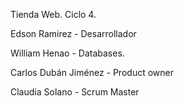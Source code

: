 Tienda Web. Ciclo 4.

Edson Ramirez - Desarrollador

William Henao - Databases.

Carlos Dubán Jiménez - Product owner

Claudia Solano - Scrum Master

